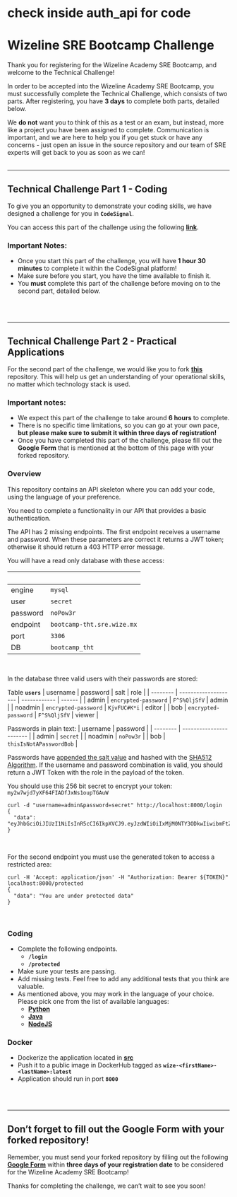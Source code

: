 # check inside auth_api for code


# Wizeline SRE Bootcamp Challenge

Thank you for registering for the Wizeline Academy SRE Bootcamp, and welcome to the Technical Challenge!

In order to be accepted into the Wizeline Academy SRE Bootcamp, you must successfully complete the Technical Challenge, which consists of two parts. After registering, you have **3 days** to complete both parts, detailed below. 

We **do not** want you to think of this as a test or an exam, but instead, more like a project you have been assigned to complete. Communication is important, and we are here to help you if you get stuck or have any concerns - just open an issue in the source repository and our team of SRE experts will get back to you as soon as we can!
<br />
<br />

---
## Technical Challenge Part 1 - Coding

To give you an opportunity to demonstrate your coding skills, we have designed a challenge for you in **`CodeSignal`**.

You can access this part of the challenge using the following **[link](https://app.codesignal.com/public-test/2Lh7cTcj9Y3QGtdp5/btThroTfv5AWpT)**.


### Important Notes:
- Once you start this part of the challenge, you will have **1 hour 30 minutes** to complete it within the CodeSignal platform!
- Make sure before you start, you have the time available to finish it.
- You **must** complete this part of the challenge before moving on to the second part, detailed below.
<br />
<br />


---
## Technical Challenge Part 2 - Practical Applications

For the second part of the challenge, we would like you to fork **[this](https://github.com/wizelineacademy/sre-bootcamp)** repository. This will help us get an understanding of your operational skills, no matter which technology stack is used.


### Important notes:
- We expect this part of the challenge to take around **6 hours** to complete. 
- There is no specific time limitations, so you can go at your own pace, **but please make sure to submit it within three days of registration!**
- Once you have completed this part of the challenge, please fill out the **Google Form** that is mentioned at the bottom of this page with your forked repository.


### Overview

This repository contains an API skeleton where you can add your code, using the language of your preference.

You need to complete a functionality in our API that provides a basic authentication.

The API has 2 missing endpoints. The first endpoint receives a username and password. When these parameters are correct it returns a JWT token; otherwise it should return a 403 HTTP error message.


You will have a read only database with these access:

|&nbsp;|&nbsp;|
| -------- | -------------------------- |
| engine   | `mysql`                    |
| user     | `secret`                   |
| password | `noPow3r`                  |
| endpoint | `bootcamp-tht.sre.wize.mx` |
| port     | `3306`                     |
| DB       | `bootcamp_tht`             |
<br />

In the database three valid users with their passwords are stored:

Table **`users`**
| username | password             | salt         | role   |
| -------- | -------------------- | ------------ | ------ |
| admin    | `encrypted-password` | `F^S%QljSfV` | admin  |
| noadmin  | `encrypted-password` | `KjvFUC#K*i` | editor |
| bob      | `encrypted-password` | `F^S%QljSfV` | viewer |
<br />

Passwords in plain text:
| username | password                |
| -------- | ----------------------- |
| admin    | `secret`                |
| noadmin  | `noPow3r`               |
| bob      | `thisIsNotAPasswordBob` |
<br />

Passwords have [appended the salt value](https://auth0.com/blog/adding-salt-to-hashing-a-better-way-to-store-passwords/#Mitigating-Password-Attacks-with-Salt) and hashed with the [SHA512 Algorithm](https://en.wikipedia.org/wiki/SHA-2).
If the username and password combination is valid, you should return a JWT Token with the role in the payload of the token.
<br />

You should use this 256 bit secret to encrypt your token:
`my2w7wjd7yXF64FIADfJxNs1oupTGAuW`
```
curl -d "username=admin&password=secret" http://localhost:8000/login
{
  "data": "eyJhbGciOiJIUzI1NiIsInR5cCI6IkpXVCJ9.eyJzdWIiOiIxMjM0NTY3ODkwIiwibmFtZSI6IkpvaG4gRG9lIiwiaWF0IjoxNTE2MjM5MDIyfQ.SflKxwRJSMeKKF2QT4fwpMeJf36POk6yJV_adQssw5c"
}
```
<br />

For the second endpoint you must use the generated token to access a restricted area:
```
curl -H 'Accept: application/json' -H "Authorization: Bearer ${TOKEN}" localhost:8000/protected
{
  "data": "You are under protected data"
}
```
<br />

### Coding
  * Complete the following endpoints.
    - **`/login`**
    - **`/protected`**
  * Make sure your tests are passing.
  * Add missing tests. Feel free to add any additional tests that you think are valuable.
  * As mentioned above, you may work in the language of your choice. Please pick one from the list of available languages:
    - **[Python](auth_api/python)**
    - **[Java](auth_api/java)**
    - **[NodeJS](auth_api/node)**

### Docker
  * Dockerize the application located in **[src](/src)**
  * Push it to a public image in DockerHub tagged as **`wize-<firstName>-<lastName>:latest`**
  * Application should run in port **`8000`**
<br />
<br />

---
## Don’t forget to fill out the Google Form with your forked repository!

Remember, you must send your forked repository by filling out the following **[Google Form](https://forms.gle/rMVZJ8CnxoMaMPzb8)** within **three days of your registration date** to be considered for the Wizeline Academy SRE Bootcamp!

Thanks for completing the challenge, we can’t wait to see you soon!

